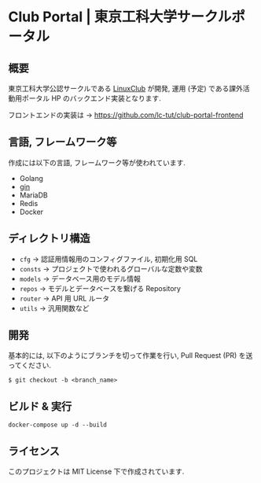 # Club Portal | 東京工科大学サークルポータル

## 概要
東京工科大学公認サークルである [LinuxClub](https://www2.linux.it.teu.ac.jp) が開発, 運用 (予定) である課外活動用ポータル HP のバックエンド実装となります.

フロントエンドの実装は -> https://github.com/lc-tut/club-portal-frontend

## 言語, フレームワーク等
作成には以下の言語, フレームワーク等が使われています.
- Golang
- [gin](https://gin-gonic.com)
- MariaDB
- Redis
- Docker

## ディレクトリ構造
- `cfg` -> 認証用情報用のコンフィグファイル, 初期化用 SQL
- `consts` -> プロジェクトで使われるグローバルな定数や変数
- `models` -> データベース用のモデル情報
- `repos` -> モデルとデータベースを繋げる Repository
- `router` -> API 用 URL ルータ
- `utils` -> 汎用関数など

## 開発
基本的には, 以下のようにブランチを切って作業を行い, Pull Request (PR) を送ってください.
```shell
$ git checkout -b <branch_name>
```

## ビルド & 実行
`docker-compose up -d --build`

## ライセンス
このプロジェクトは MIT License 下で作成されています.
